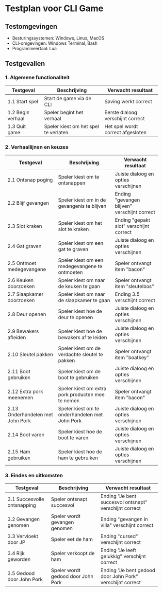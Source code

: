 # Testplan voor CLI Game

## Testomgevingen
- Besturingssystemen: Windows, Linux, MacOS
- CLI-omgevingen: Windows Terminal, Bash
- Programmeertaal: Lua

## Testgevallen

### 1. Algemene functionaliteit

| Testgeval | Beschrijving | Verwacht resultaat |
|-----------|--------------|--------------------|
| 1.1 Start spel | Start de game via de CLI | Saving werkt correct |
| 1.2 Begin verhaal | Speler begint het verhaal | Eerste dialoog verschijnt correct |
| 1.3 Quit game | Speler kiest om het spel te verlaten | Het spel wordt correct afgesloten |

### 2. Verhaallijnen en keuzes

| Testgeval | Beschrijving | Verwacht resultaat |
|-----------|--------------|--------------------|
| 2.1 Ontsnap poging | Speler kiest om te ontsnappen | Juiste dialoog en opties verschijnen |
| 2.2 Blijf gevangen | Speler kiest om in de gevangenis te blijven | Ending "gevangen blijven" verschijnt correct |
| 2.3 Slot kraken | Speler kiest om het slot te kraken | Ending "gepakt slot" verschijnt correct |
| 2.4 Gat graven | Speler kiest om een gat te graven | Juiste dialoog en opties verschijnen |
| 2.5 Ontmoet medegevangene | Speler kiest om een medegevangene te ontmoeten | Speler ontvangt item "bacon" |
| 2.6 Keuken doorzoeken | Speler kiest om naar de keuken te gaan | Speler ontvangt item "sleutelbos" |
| 2.7 Slaapkamer doorzoeken | Speler kiest om naar de slaapkamer te gaan | Ending 3.5 verschijnt correct |
| 2.8 Deur openen | Speler kiest hoe de deur te openen | Juiste dialoog en opties verschijnen |
| 2.9 Bewakers afleiden | Speler kiest hoe de bewakers af te leiden | Juiste dialoog en opties verschijnen |
| 2.10 Sleutel pakken | Speler kiest om de verdachte sleutel te pakken | Speler ontvangt item "boatkey" |
| 2.11 Boot gebruiken | Speler kiest om de boot te gebruiken | Juiste dialoog en opties verschijnen |
| 2.12 Extra pork meenemen | Speler kiest om extra pork producten mee te nemen | Speler ontvangt item "bacon" |
| 2.13 Onderhandelen met John Pork | Speler kiest om te onderhandelen met John Pork | Juiste dialoog en opties verschijnen |
| 2.14 Boot varen | Speler kiest hoe de boot te varen | Juiste dialoog en opties verschijnen |
| 2.15 Ham gebruiken | Speler kiest hoe de ham te gebruiken | Juiste dialoog en opties verschijnen |

### 3. Eindes en uitkomsten

| Testgeval | Beschrijving | Verwacht resultaat |
|-----------|--------------|--------------------|
| 3.1 Succesvolle ontsnapping | Speler ontsnapt succesvol | Ending "Je bent succesvol ontsnapt" verschijnt correct |
| 3.2 Gevangen genomen | Speler wordt gevangen genomen | Ending "gevangen in villa" verschijnt correct |
| 3.3 Vervloekt door JP | Speler eet de ham | Ending "cursed" verschijnt correct |
| 3.4 Rijk geworden | Speler verkoopt de ham | Ending "Je leeft gelukkig" verschijnt correct |
| 3.5 Gedood door John Pork | Speler wordt gedood door John Pork | Ending "Je bent gedood door John Pork" verschijnt correct |